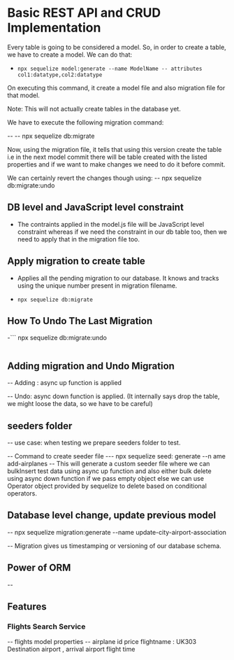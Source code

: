 # Basic REST API and CRUD Implementation

Every table is going to be considered a model. So, in order to create a table, we have to create a model. We can do that:

- ```
  npx sequelize model:generate --name ModelName -- attributes col1:datatype,col2:datatype
  ```

On executing this command, it create a model file and also migration file for that model.

Note: This will not actually create tables in the database yet.

We have to execute the following migration command:

-- -- npx sequelize db:migrate

Now, using the migration file, it tells that using this version create the table i.e in the next model commit there will be table created with the listed properties and if we want to make changes we need to do it before commit.

We can certainly revert the changes though using:
-- npx sequelize db:migrate:undo

## DB level and JavaScript level constraint

- The contraints applied in the model.js file will be JavaScript level constraint whereas if we need the constraint in our db table too, then we need to apply that in the migration file too.

## Apply migration to create table

- Applies all the pending migration to our database. It knows and tracks using the unique number present in migration filename.

- ```
  npx sequelize db:migrate
  ```

## How To Undo The Last Migration

-```
npx sequelize db:migrate:undo

```

```

## Adding migration and Undo Migration

-- Adding : async up function is applied

-- Undo: async down function is applied. (It internally says drop the table, we might loose the data, so we have to be careful)

## seeders folder

-- use case: when testing we prepare seeders folder to test.

-- Command to create seeder file
--- npx sequelize seed: generate --n
ame add-airplanes
-- This will generate a custom seeder file where we can bulkInsert test data using async up function and also either bulk delete using async down function if we pass empty object else we can use Operator object provided by sequelize to delete based on conditional operators.

## Database level change, update previous model

-- npx sequelize migration:generate --name update-city-airport-association

-- Migration gives us timestamping or versioning of our database schema.

## Power of ORM

--

## Features

### Flights Search Service

-- flights model properties
-- airplane id
price
flightname : UK303
Destination airport , arrival airport
flight time
